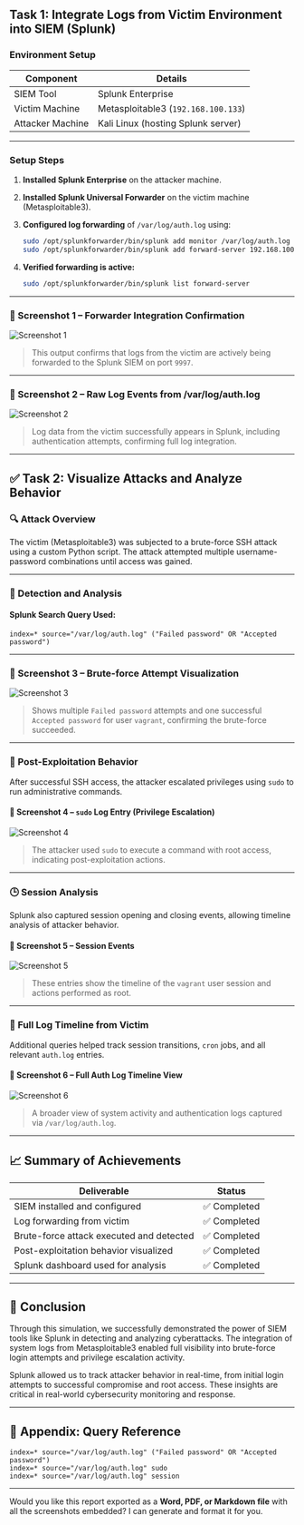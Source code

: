 ##  Task 1: Integrate Logs from Victim Environment into SIEM (Splunk)

### Environment Setup

| Component        | Details                             |
| ---------------- | ----------------------------------- |
| SIEM Tool        | Splunk Enterprise                   |
| Victim Machine   | Metasploitable3 (`192.168.100.133`) |
| Attacker Machine | Kali Linux (hosting Splunk server)  |

---

###  Setup Steps

1. **Installed Splunk Enterprise** on the attacker machine.
2. **Installed Splunk Universal Forwarder** on the victim machine (Metasploitable3).
3. **Configured log forwarding** of `/var/log/auth.log` using:

   ```bash
   sudo /opt/splunkforwarder/bin/splunk add monitor /var/log/auth.log
   sudo /opt/splunkforwarder/bin/splunk add forward-server 192.168.100.133:9997
   ```
4. **Verified forwarding is active:**

   ```bash
   sudo /opt/splunkforwarder/bin/splunk list forward-server
   ```

---

### 📸 Screenshot 1 – Forwarder Integration Confirmation

![Screenshot 1](./screenshots/forwarder-confirmation.png)

> This output confirms that logs from the victim are actively being forwarded to the Splunk SIEM on port `9997`.

---

### 📸 Screenshot 2 – Raw Log Events from /var/log/auth.log

![Screenshot 2](./screenshots/auth-log-search.png)

> Log data from the victim successfully appears in Splunk, including authentication attempts, confirming full log integration.

---

## ✅ Task 2: Visualize Attacks and Analyze Behavior

### 🔍 Attack Overview

The victim (Metasploitable3) was subjected to a brute-force SSH attack using a custom Python script. The attack attempted multiple username-password combinations until access was gained.

---

### 🔑 Detection and Analysis

#### Splunk Search Query Used:

```spl
index=* source="/var/log/auth.log" ("Failed password" OR "Accepted password")
```

---

### 📸 Screenshot 3 – Brute-force Attempt Visualization

![Screenshot 3](./screenshots/ssh-logs.png)

> Shows multiple `Failed password` attempts and one successful `Accepted password` for user `vagrant`, confirming the brute-force succeeded.

---

### 🔐 Post-Exploitation Behavior

After successful SSH access, the attacker escalated privileges using `sudo` to run administrative commands.

#### 📸 Screenshot 4 – `sudo` Log Entry (Privilege Escalation)

![Screenshot 4](./screenshots/sudo-command.png)

> The attacker used `sudo` to execute a command with root access, indicating post-exploitation actions.

---

### 🕒 Session Analysis

Splunk also captured session opening and closing events, allowing timeline analysis of attacker behavior.

#### 📸 Screenshot 5 – Session Events

![Screenshot 5](./screenshots/session-logs.png)

> These entries show the timeline of the `vagrant` user session and actions performed as root.

---

### 🔄 Full Log Timeline from Victim

Additional queries helped track session transitions, `cron` jobs, and all relevant `auth.log` entries.

#### 📸 Screenshot 6 – Full Auth Log Timeline View

![Screenshot 6](./screenshots/full-auth-log.png)

> A broader view of system activity and authentication logs captured via `/var/log/auth.log`.

---

## 📈 Summary of Achievements

| Deliverable                              | Status      |
| ---------------------------------------- | ----------- |
| SIEM installed and configured            | ✅ Completed |
| Log forwarding from victim               | ✅ Completed |
| Brute-force attack executed and detected | ✅ Completed |
| Post-exploitation behavior visualized    | ✅ Completed |
| Splunk dashboard used for analysis       | ✅ Completed |

---

## 📌 Conclusion

Through this simulation, we successfully demonstrated the power of SIEM tools like Splunk in detecting and analyzing cyberattacks. The integration of system logs from Metasploitable3 enabled full visibility into brute-force login attempts and privilege escalation activity.

Splunk allowed us to track attacker behavior in real-time, from initial login attempts to successful compromise and root access. These insights are critical in real-world cybersecurity monitoring and response.

---

## 🧾 Appendix: Query Reference

```spl
index=* source="/var/log/auth.log" ("Failed password" OR "Accepted password")
index=* source="/var/log/auth.log" sudo
index=* source="/var/log/auth.log" session
```

---

Would you like this report exported as a **Word, PDF, or Markdown file** with all the screenshots embedded? I can generate and format it for you.
